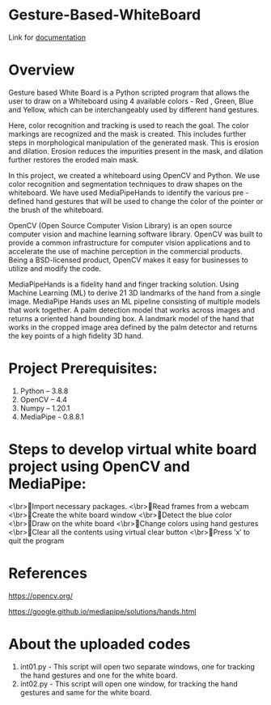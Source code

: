 # Gesture-Based-WhiteBoard

Link for [documentation](https://docs.google.com/document/d/1yWTFom6TQ0uTOndA1qIfjxuR_kluJBtdvQqelkGoJr8/edit?usp=sharing)

# Overview

Gesture based White Board is a Python scripted program that allows the user to draw on a Whiteboard using 4 available colors - Red , Green, Blue and Yellow, which can be interchangeably used by different hand gestures.

Here, color recognition and tracking is used to reach the goal. The color markings are recognized and the mask is created. This includes further steps in morphological manipulation of the generated mask. This is erosion and dilation. Erosion reduces the impurities present in the mask, and dilation further restores the eroded main mask. 

In this project, we created a whiteboard using OpenCV and Python. We use color recognition and segmentation techniques to draw shapes on the whiteboard. We have used MediaPipeHands to identify the various pre - defined hand gestures that will be used to change the color of the pointer or the brush of the whiteboard.

OpenCV (Open Source Computer Vision Library) is an open source computer vision and machine learning software library. OpenCV was built to provide a common infrastructure for computer vision applications and to accelerate the use of machine perception in the commercial products. Being a BSD-licensed product, OpenCV makes it easy for businesses to utilize and modify the code.
 
MediaPipeHands is a fidelity hand and finger tracking solution. Using Machine Learning (ML) to derive 21 3D landmarks of the hand from a single image. MediaPipe Hands uses an ML pipeline consisting of multiple models that work together. A palm detection model that works across images and returns a oriented hand bounding box. A landmark model of the hand that works in the cropped image area defined by the palm detector and returns the key points of a high fidelity 3D hand. 


# Project Prerequisites:

1. Python –  3.8.8 
2. OpenCV – 4.4
3. Numpy –  1.20.1
4. MediaPipe - 0.8.8.1



# Steps to develop virtual white board project using OpenCV and MediaPipe:

<\br>Import necessary packages.
<\br>Read frames from a webcam
<\br>Create the white board window
<\br>Detect the blue color
<\br>Draw on the white board
<\br>Change colors using hand gestures
<\br>Clear all the contents using virtual clear button
<\br>Press ‘x’ to quit the program


# References

https://opencv.org/

https://google.github.io/mediapipe/solutions/hands.html



# About the uploaded codes

1. int01.py - This script will open two separate windows, one for tracking the hand gestures and one for the white board.
2. int02.py - This script will open one window,  for tracking the hand gestures and same for the white board.
